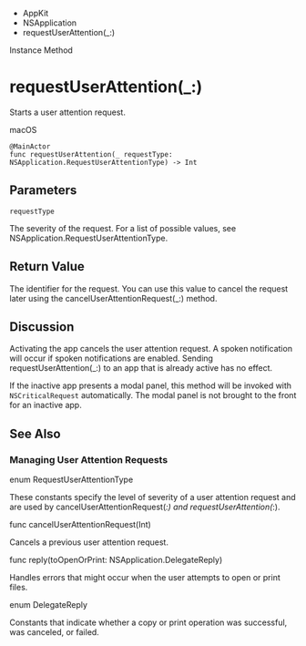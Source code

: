 

- AppKit
- NSApplication
-  requestUserAttention(\_:) 

Instance Method

# requestUserAttention(\_:)

Starts a user attention request.

macOS

``` source
@MainActor
func requestUserAttention(_ requestType: NSApplication.RequestUserAttentionType) -> Int
```

## Parameters 

`requestType`  

The severity of the request. For a list of possible values, see NSApplication.RequestUserAttentionType.

## Return Value

The identifier for the request. You can use this value to cancel the request later using the cancelUserAttentionRequest(_:) method.

## Discussion

Activating the app cancels the user attention request. A spoken notification will occur if spoken notifications are enabled. Sending requestUserAttention(_:) to an app that is already active has no effect.

If the inactive app presents a modal panel, this method will be invoked with `NSCriticalRequest` automatically. The modal panel is not brought to the front for an inactive app.

## See Also

### Managing User Attention Requests

enum RequestUserAttentionType

These constants specify the level of severity of a user attention request and are used by cancelUserAttentionRequest(_:) and requestUserAttention(_:).

func cancelUserAttentionRequest(Int)

Cancels a previous user attention request.

func reply(toOpenOrPrint: NSApplication.DelegateReply)

Handles errors that might occur when the user attempts to open or print files.

enum DelegateReply

Constants that indicate whether a copy or print operation was successful, was canceled, or failed.

